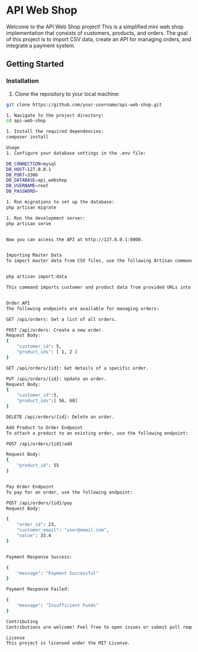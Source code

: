 # API Web Shop

Welcome to the API Web Shop project! This is a simplified mini web shop implementation that consists of customers, products, and orders. The goal of this project is to import CSV data, create an API for managing orders, and integrate a payment system.

## Getting Started

### Installation

1. Clone the repository to your local machine:

```bash
git clone https://github.com/your-username/api-web-shop.git

1. Navigate to the project directory:
cd api-web-shop

1. Install the required dependencies:
composer install

Usage
1. Configure your database settings in the .env file:

DB_CONNECTION=mysql
DB_HOST=127.0.0.1
DB_PORT=3306
DB_DATABASE=api_webshop
DB_USERNAME=root
DB_PASSWORD=

1. Run migrations to set up the database:
php artisan migrate

1. Run the development server:
php artisan serve


Now you can access the API at http://127.0.0.1:8000.


Importing Master Data
To import master data from CSV files, use the following Artisan command:


php artisan import:data

This command imports customer and product data from provided URLs into the database. The import results will be logged.


Order API
The following endpoints are available for managing orders:

GET /api/orders: Get a list of all orders.

POST /api/orders: Create a new order.
Request Body:
{
    "customer_id": 5,
    "product_ids": [ 1, 2 ]
}

GET /api/orders/{id}: Get details of a specific order.

PUT /api/orders/{id}: Update an order.
Request Body:
{
    "customer_id":5,
    "product_ids":[ 56, 60]
}

DELETE /api/orders/{id}: Delete an order.

Add Product to Order Endpoint
To attach a product to an existing order, use the following endpoint:

POST /api/orders/{id}/add

Request Body:
{
    "product_id": 55
}


Pay Order Endpoint
To pay for an order, use the following endpoint:

POST /api/orders/{id}/pay
Request Body:

{
    "order_id": 23,
    "customer_email": "user@email.com",
    "value": 33.4
}


Payment Response Success:

{
    "message": "Payment Successful"
}

Payment Response Failed:

{
    "message": "Insufficient Funds"
}

Contributing
Contributions are welcome! Feel free to open issues or submit pull requests.

License
This project is licensed under the MIT License.